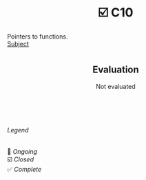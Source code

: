 # <h1 align="center"> :ballot_box_with_check: C10</h1>
Pointers to functions.<br>
<a href="../Resources/Subjects/en.subject_C08.pdf">Subject</a>
</p>

# <h2 align="center"> Evaluation </h1>
<p align="center">
Not evaluated
</p>

<br>
<br>
<br>

###### Legend
:black_square_button: _Ongoing_<br />
:ballot_box_with_check: _Closed_<br />
:white_check_mark: _Complete_<br />
